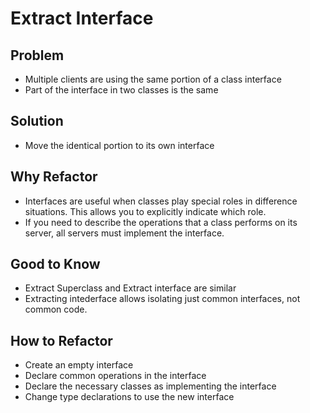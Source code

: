 # Extract Interface

## Problem
- Multiple clients are using the same portion of a class interface
- Part of the interface in two classes is the same

## Solution
- Move the identical portion to its own interface

## Why Refactor
- Interfaces are useful when classes play special roles in difference situations. This allows you to explicitly indicate which role.
- If you need to describe the operations that a class performs on its server, all servers must implement the interface.

## Good to Know
- Extract Superclass and Extract interface are similar
- Extracting intederface allows isolating just common interfaces, not common code.

## How to Refactor

- Create an empty interface
- Declare common operations in the interface
- Declare the necessary classes as implementing the interface
- Change type declarations to use the new interface 